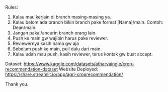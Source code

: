 Rules:
1. Kalau mau kerjain di branch masing-masing ya.
2. Kalau belom ada branch bikin branch pake format [Nama]/main. Contoh: Dean/main.
3. Jangan pakai/ancurin branch orang lain.
4. Push ke main gw wajibin harus pake reviewer.
5. Reviewernya kasih nama gw aja
6. Sebelum push ke main, pull dulu dari main.
7. Kalau udah mau push, kasih reviewer, terus kontak gw buat accept.

Dataset:
https://www.kaggle.com/datasets/atharvaingle/crop-recommendation-dataset
Website Deployed:
https://share.streamlit.io/app/agri-croprecommendation/

Thank you.
